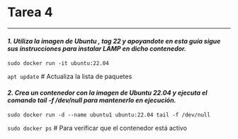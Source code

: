 # Tarea 4

---
#### ***1. Utiliza la imagen de Ubuntu , tag 22 y apoyandote en esta guía sigue sus instrucciones para instalar LAMP en dicho contenedor.***

`sudo docker run -it ubuntu:22.04`

`apt update` # Actualiza la lista de paquetes


#### ***2. Crea un contenedor con la imagen de Ubuntu 22.04 y ejecuta el comando tail -f /dev/null para mantenerlo en ejecución.***

`sudo docker run -d --name ubuntu1 ubuntu:22.04 tail -f /dev/null` 

`sudo docker ps` # Para verificar que el contenedor está activo
